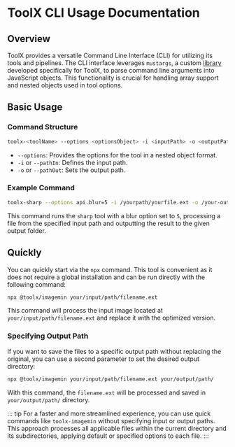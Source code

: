 # ToolX CLI Usage Documentation

## Overview

ToolX provides a versatile Command Line Interface (CLI) for utilizing its tools and pipelines. The CLI interface leverages `mustargs`, a custom [library](https://github.com/toolx-dev/mustargs) developed specifically for ToolX, to parse command line arguments into JavaScript objects. This functionality is crucial for handling array support and nested objects used in tool options.

## Basic Usage

### Command Structure

```sh
toolx-<toolName> --options <optionsObject> -i <inputPath> -o <outputPath>
```

- `--options`: Provides the options for the tool in a nested object format.
- `-i` or `--pathIn`: Defines the input path.
- `-o` or `--pathOut`: Sets the output path.

### Example Command

```sh
toolx-sharp --options api.blur=5 -i /yourpath/yourfile.ext -o /your-output-folder
```

This command runs the `sharp` tool with a blur option set to `5`, processing a file from the specified input path and outputting the result to the given output folder.

## Quickly

You can quickly start via the `npx` command. This tool is convenient as it does not require a global installation and can be run directly with the following command:

```bash
npx @toolx/imagemin your/input/path/filename.ext
```

This command will process the input image located at `your/input/path/filename.ext` and replace it with the optimized version.

### Specifying Output Path

If you want to save the files to a specific output path without replacing the original, you can use a second parameter to set the desired output directory:

```bash
npx @toolx/imagemin your/input/path/filename.ext your/output/path/
```

With this command, the `filename.ext` will be processed and saved in `your/output/path/` directory.

::: tip
For a faster and more streamlined experience, you can use quick commands like `toolx-imagemin` without specifying input or output paths. This approach processes all applicable files within the current directory and its subdirectories, applying default or specified options to each file.
:::
